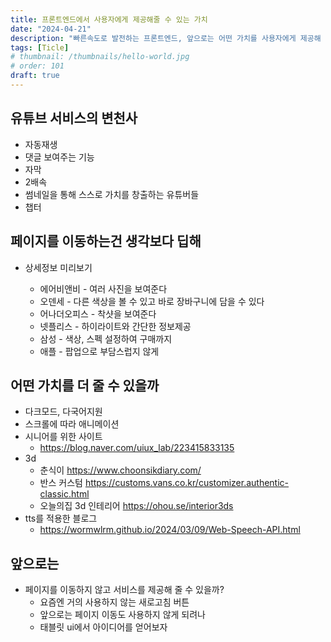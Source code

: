 ```yaml
---
title: 프론트엔드에서 사용자에게 제공해줄 수 있는 가치
date: "2024-04-21"
description: "빠른속도로 발전하는 프론트엔드, 앞으로는 어떤 가치를 사용자에게 제공해 줄 수 있을까"
tags: [Ticle]
# thumbnail: /thumbnails/hello-world.jpg
# order: 101
draft: true
---
```


## 유튜브 서비스의 변천사

- 자동재생
- 댓글 보여주는 기능
- 자막
- 2배속
- 썸네일을 통해 스스로 가치를 창출하는 유튜버들
- 챕터

## 페이지를 이동하는건 생각보다 딥해

- 상세정보 미리보기

  - 에어비앤비 - 여러 사진을 보여준다
  - 오덴세 - 다른 색상을 볼 수 있고 바로 장바구니에 담을 수 있다
  - 어나더오피스 - 착샷을 보여준다
  - 넷플리스 - 하이라이트와 간단한 정보제공
  - 삼성 - 색상, 스펙 설정하여 구매까지
  - 애플 - 팝업으로 부담스럽지 않게

## 어떤 가치를 더 줄 수 있을까

- 다크모드, 다국어지원
- 스크롤에 따라 애니메이션
- 시니어를 위한 사이트
  - https://blog.naver.com/uiux_lab/223415833135
- 3d
  - 춘식이 https://www.choonsikdiary.com/
  - 반스 커스텀 https://customs.vans.co.kr/customizer.authentic-classic.html
  - 오늘의집 3d 인테리어 https://ohou.se/interior3ds
- tts를 적용한 블로그
  - https://wormwlrm.github.io/2024/03/09/Web-Speech-API.html

## 앞으로는

- 페이지를 이동하지 않고 서비스를 제공해 줄 수 있을까?
  - 요즘엔 거의 사용하지 않는 새로고침 버튼
  - 앞으로는 페이지 이동도 사용하지 않게 되려나
  - 태블릿 ui에서 아이디어를 얻어보자
